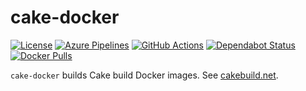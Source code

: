# cake-docker

[![License](https://img.shields.io/badge/license-MIT-blue.svg?label=License&logo=github)](LICENSE)
[![Azure Pipelines](https://img.shields.io/azure-devops/build/gitfool/82709488-dab6-494f-aa1e-5fe2e625040e/2/master?label=Azure%20Pipelines&logo=azure-pipelines)](https://dev.azure.com/gitfool/cake-docker/_build)
[![GitHub Actions](https://img.shields.io/github/workflow/status/gitfool/cake-docker/Build/master?label=GitHub%20Actions&logo=github)](https://github.com/gitfool/cake-docker/actions)
[![Dependabot Status](https://api.dependabot.com/badges/status?host=github&repo=gitfool/cake-docker)](https://dependabot.com)
[![Docker Pulls](https://img.shields.io/docker/pulls/dockfool/cake-docker.svg?label=Docker&logo=docker)](https://hub.docker.com/r/dockfool/cake-docker/tags)

`cake-docker` builds Cake build Docker images. See [cakebuild.net](https://cakebuild.net).
